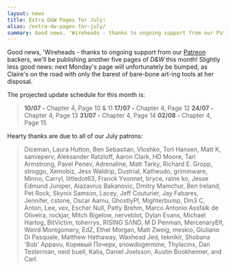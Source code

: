 ```yaml
---
layout: news
title: Extra D&W Pages for July!
alias: /extra-dw-pages-for-july/
summary: Good news, 'Wireheads - thanks to ongoing support from our Patreon backers, we'll be publishing another five pages of D&W this month!
---
```


Good news, 'Wireheads - thanks to ongoing support from our [Patreon](https://www.patreon.com/drugsandwires) backers, we'll be publishing another five pages of _D&W_ this month! Slightly less good news: next Monday's page will unfortunately be bumped, as Claire's on the road with only the barest of bare-bone art-ing tools at her disposal.

The projected update schedule for this month is:

> **10/07 -** Chapter 4, Page 10 & 11
> **17/07 -** Chapter 4, Page 12
> **24/07 -** Chapter 4, Page 13
> **31/07 -** Chapter 4, Page 14
> **02/08 -** Chapter 4, Page 15

Hearty thanks are due to all of our July patrons:

> Diceman, Laura Hutton, Ben Sebastian, Vloshko, Tori Hansen, Matt K, samieperv, Aleksander Ratzloff, Aaron Clark, HD Moore, Tarl Armstrong, Pavel Penev, Adrenaline, Matt Tarky, Richard E. Gropp, stroggo, Xemobiz, Jess Waldrip, Dustrial, Katheudo, grimmware, Minno, Carryl, littledot63, Franck Yvonnet, bryce, raine ko, Jesse Edmund Juniper, Alazavrus Bakanovic, Dmitry Mamchur, Ben Ireland, Pet Rock, Skynix Samson, Lacey, Jeff Couturier, Jay Fabares, Jennifer, cstone, Oscar Aamu, GhostlyPI, Mighterbump, Dm3 C, Anton, Lee, vex, Escher Null, Patty Brehm, Marco Antonio Assfalk de Oliveira, rockjar, Mitch Bigelow, nerveblot, Dylan Evans, Michael Hartog, BitVictim, toherrys, RISING SΛND, M D Penman, MercenaryElf, Weird Montgomery, EdZ, Ethel Morgan, Matt Zweig, meskio, Giuliano Di Pasquale, Matthew Hathaway, Waxhead Jed, tekniklr, Shobana 'Bob' Appavu, Корявый Почерк, snowdogermine, Thylacinx, Dan Testerman, neid buell, Kalia, Daniel Joelsson, Austin Bookheimer, and Carl.
